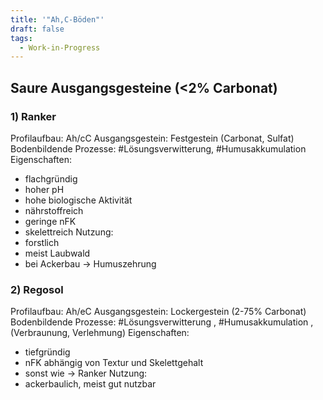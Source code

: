 ```yaml
---
title: '"Ah,C-Böden"'
draft: false
tags:
  - Work-in-Progress
---
```


## Saure Ausgangsgesteine (<2% Carbonat)

### 1) Ranker
Profilaufbau: Ah/cC
Ausgangsgestein: Festgestein (Carbonat, Sulfat)
Bodenbildende Prozesse: #Lösungsverwitterung, #Humusakkumulation 
Eigenschaften: 
- flachgründig
- hoher pH
- hohe biologische Aktivität
- nährstoffreich
- geringe nFK
- skelettreich
Nutzung: 
- forstlich
- meist Laubwald
- bei Ackerbau -> Humuszehrung


### 2) Regosol
Profilaufbau: Ah/eC
Ausgangsgestein: Lockergestein (2-75% Carbonat)
Bodenbildende Prozesse: #Lösungsverwitterung , #Humusakkumulation , (Verbraunung, Verlehmung)
Eigenschaften: 
- tiefgründig
- nFK abhängig von Textur und Skelettgehalt 
- sonst wie -> Ranker
Nutzung:
- ackerbaulich, meist gut nutzbar